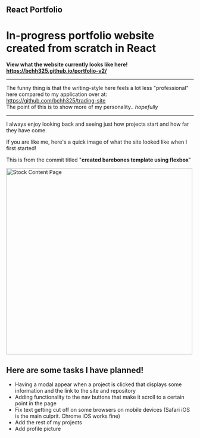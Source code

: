 ## React Portfolio

# In-progress portfolio website created from scratch in React

**View what the website currently looks like here! https://bchh325.github.io/portfolio-v2/**

___

The funny thing is that the writing-style here feels a lot less "professional" <br>
here compared to my application over at: https://github.com/bchh325/trading-site <br>
The point of this is to show more of my personality.. _hopefully_

___

I always enjoy looking back and seeing just how projects start and how far they have come.

If you are like me, here's a quick image of what the site looked like when I first started!

This is from the commit titled "**created barebones template using flexbox**"

<img src="https://i.imgur.com/O2ucXVZ.png" alt="Stock Content Page" width="500" title="Stock Content Page">

## Here are some tasks I have planned!
* Having a modal appear when a project is clicked that displays some information and the link to the site and repository
* Adding functionality to the nav buttons that make it scroll to a certain point in the page
* Fix text getting cut off on some browsers on mobile devices (Safari iOS is the main culprit. Chrome iOS works fine)
* Add the rest of my projects
* Add profile picture
